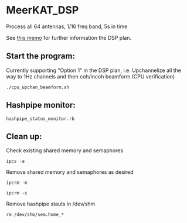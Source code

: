 # MeerKAT_DSP

Process all 64 antennas, 1/16 freq band, 5s in time

See [this memo](https://docs.google.com/document/d/1mrrn3YFABuoYqy0pkphNJYT4j44_slB8VltTEUHSlv0/edit#) for further information the DSP plan. 

## Start the program:

Currently supporting "Option 1" in the DSP plan, i.e. Upchannelize all the way to 1Hz channels and then coh/incoh beamform (CPU verification)

```
./cpu_upchan_beamform.sh
```


## Hashpipe monitor:

```
hashpipe_status_monitor.rb
```

## Clean up:

Check existing shared memory and semaphores

```
ipcs -a
```

Remove shared memory and semaphores as desired

```
ipcrm -m

ipcrm -s
```

Remove hashpipe stauts in /dev/shm

```
rm /dev/shm/sem.home_*
```
